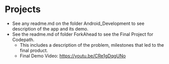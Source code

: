 # Projects
- See any readme.md on the folder Android_Development to see description of the app and its demo.
- See the readme.md of folder ForkAhead to see the Final Project for Codepath.
  - This includes a description of the problem, milestones that led to the final product.
  - Final Demo Video: https://youtu.be/CRe1gDqgUNo
